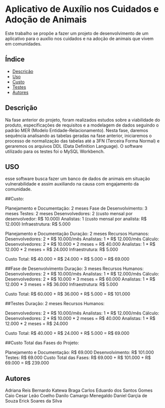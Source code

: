 # Aplicativo de Auxílio nos Cuidados e Adoção de Animais

Este trabalho se propõe a fazer um projeto de desenvolvimento de um aplicativo para o auxílio nos cuidados e na adoção de animais que vivem em comunidades.

## Índice

- [Descrição](#descrição)
- [Uso](#uso)
- [Custo](#custo)
- [Testes](#Testes)
- [Autores](#autores)


## Descrição

Na fase anterior do projeto, foram realizados estudos sobre a viabilidade do produto, especificações de requisitos e a modelagem de dados seguindo o padrão MER (Modelo Entidade-Relacionamento). Nesta fase, daremos sequência analisando as tabelas geradas na fase anterior, iniciaremos o processo de normalização das tabelas até a 3FN (Terceira Forma Normal) e geraremos os arquivos DDL (Data Definition Language). O software utilizado para os testes foi o MySQL Workbench.


## USO

esse software busca fazer um banco de dados de animais em situação vulnerabilidade e assim auxiliando na causa com engajamento da comunidade.
    
##Custo:

Planejamento e Documentação: 2 meses
Fase de Desenvolvimento: 3 meses
Testes: 2 meses
Desenvolvedores: 2 (custo mensal por desenvolvedor: R$ 10.000)
Analistas: 1 (custo mensal por analista: R$ 12.000)
Infraestrutura: R$ 5.000

Planejamento e Documentação
Duração: 2 meses
Recursos Humanos: 
Desenvolvedores: 2 * R$ 10.000/mês
Analistas: 1 * R$ 12.000/mês
Cálculo:
Desenvolvedores: 2 * R$ 10.000 * 2 meses = R$ 40.000
Analistas: 1 * R$ 12.000 * 2 meses = R$ 24.000
Infraestrutura: R$ 5.000

Custo Total: R$ 40.000 + R$ 24.000 + R$ 5.000 = R$ 69.000

##Fase de Desenvolvimento
Duração: 3 meses
Recursos Humanos:
Desenvolvedores: 2 * R$ 10.000/mês
Analistas: 1 * R$ 12.000/mês
Cálculo:
Desenvolvedores: 2 * R$ 10.000 * 3 meses = R$ 60.000
Analistas: 1 * R$ 12.000 * 3 meses = R$ 36.000
Infraestrutura: R$ 5.000

Custo Total: R$ 60.000 + R$ 36.000 + R$ 5.000 = R$ 101.000

##Testes
Duração: 2 meses
Recursos Humanos:

Desenvolvedores: 2 * R$ 10.000/mês
Analistas: 1 * R$ 12.000/mês
Cálculo:
Desenvolvedores: 2 * R$ 10.000 * 2 meses = R$ 40.000
Analistas: 1 * R$ 12.000 * 2 meses = R$ 24.000

Custo Total: R$ 40.000 + R$ 24.000 + R$ 5.000 = R$ 69.000

##Custo Total das Fases do Projeto:

Planejamento e Documentação: R$ 69.000
Desenvolvimento: R$ 101.000
Testes: R$ 69.000
Custo Total das Fases: R$ 69.000 + R$ 101.000 + R$ 69.000 = R$ 239.000

## Autores
Adriana Reis
Bernardo Katewa Braga
Carlos Eduardo dos Santos Gomes
Caio Cesar Leão Coelho
Danilo Camargo Menegaldo
Daniel Garçia de Souza
Erick Soares da Silva
